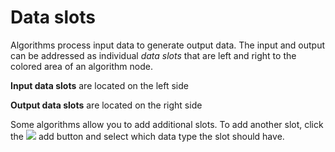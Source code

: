 # Data slots

Algorithms process input data to generate output data. The input and output can be 
addressed as individual *data slots* that are left and right to the colored area of 
an algorithm node. 

**Input data slots** are located on the left side

**Output data slots** are located on the right side

Some algorithms allow you to add additional slots. To add another slot, click the ![](resource://icons/actions/list-add.png)
add button and select which data type the slot should have.